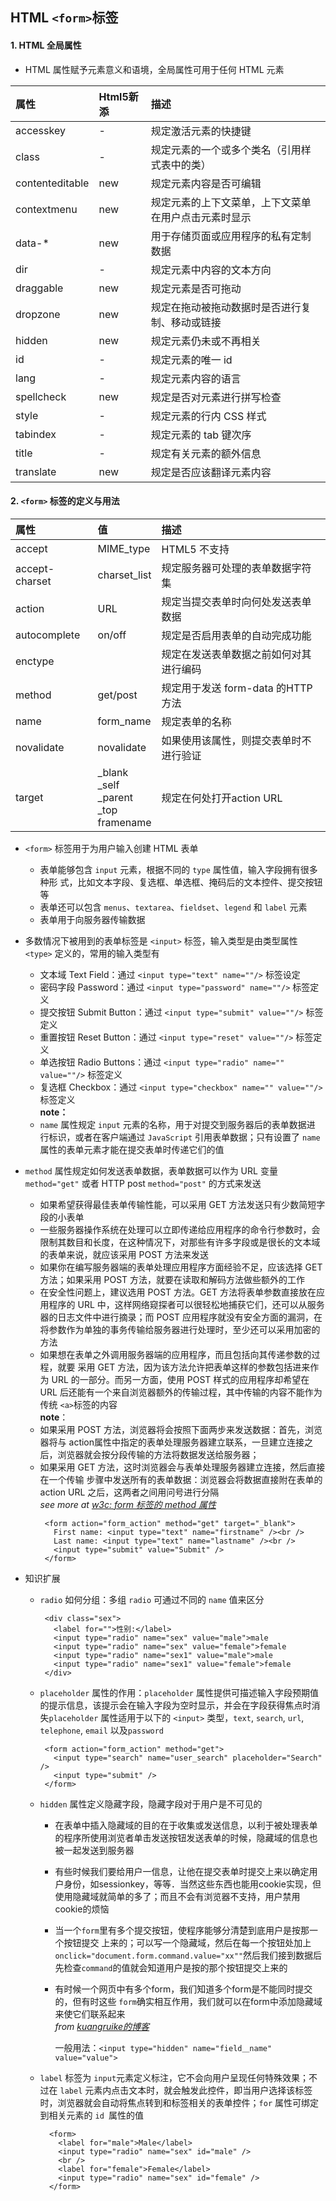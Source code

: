 ## HTML `<form>`标签
#### 1. HTML 全局属性
- HTML 属性赋予元素意义和语境，全局属性可用于任何 HTML 元素

属性|Html5新添|描述|
:---|:---|:---
accesskey|- |规定激活元素的快捷键
class|- |规定元素的一个或多个类名（引用样式表中的类）
contenteditable|new |规定元素内容是否可编辑
contextmenu|new |规定元素的上下文菜单，上下文菜单在用户点击元素时显示
data-*|new |用于存储页面或应用程序的私有定制数据
dir|- |规定元素中内容的文本方向
draggable|new |规定元素是否可拖动
dropzone|new |规定在拖动被拖动数据时是否进行复制、移动或链接
hidden|new |规定元素仍未或不再相关
id|- |规定元素的唯一 id
lang|- |规定元素内容的语言
spellcheck|new |规定是否对元素进行拼写检查
style|- |规定元素的行内 CSS 样式
tabindex|- |规定元素的 tab 键次序
title|- |规定有关元素的额外信息
translate|new |规定是否应该翻译元素内容


#### 2. `<form>` 标签的定义与用法

属性|值  |描述
:---|:---|:---
accept|MIME_type|HTML5 不支持
accept-charset|charset_list|规定服务器可处理的表单数据字符集
action|URL|规定当提交表单时向何处发送表单数据
autocomplete|on/off|规定是否启用表单的自动完成功能
enctype| |规定在发送表单数据之前如何对其进行编码
method|get/post|规定用于发送 form-data 的HTTP方法
name|form_name|规定表单的名称
novalidate|novalidate|如果使用该属性，则提交表单时不进行验证
target|_blank<br/>_self<br/>_parent<br/>_top<br/>framename|规定在何处打开action URL




- `<form>` 标签用于为用户输入创建 HTML 表单
  - 表单能够包含 `input` 元素，根据不同的 `type` 属性值，输入字段拥有很多种形
式，比如文本字段、复选框、单选框、掩码后的文本控件、提交按钮等
  - 表单还可以包含 `menus`、`textarea`、`fieldset`、`legend` 和 `label` 元素
  - 表单用于向服务器传输数据


- 多数情况下被用到的表单标签是 `<input>` 标签，输入类型是由类型属性 `<type>` 定义的，常用的输入类型有
  - 文本域 Text Field：通过 `<input type="text" name=""/>` 标签设定
  - 密码字段 Password：通过 `<input type="password" name=""/>` 标签定义
  - 提交按钮 Submit Button：通过 `<input type="submit" value=""/>` 标签定义
  - 重置按钮 Reset Button：通过 `<input type="reset" value=""/>` 标签定义
  - 单选按钮 Radio Buttons：通过 `<input type="radio" name="" value=""/>` 标签定义
  - 复选框 Checkbox：通过 `<input type="checkbox" name="" value=""/>` 标签定义<br/>
**note：**<br/>
  - `name` 属性规定 `input` 元素的名称，用于对提交到服务器后的表单数据进
行标识，或者在客户端通过 `JavaScript` 引用表单数据；只有设置了 `name` 属性的表单元素才能在提交表单时传递它们的值

- `method` 属性规定如何发送表单数据，表单数据可以作为 URL 变量 `method="get"`
或者 HTTP post `method="post"` 的方式来发送
  - 如果希望获得最佳表单传输性能，可以采用 GET 方法发送只有少数简短字段的小表单
  - 一些服务器操作系统在处理可以立即传递给应用程序的命令行参数时，会限制其数目和长度，在这种情况下，对那些有许多字段或是很长的文本域的表单来说，就应该采用 POST 方法来发送
  - 如果你在编写服务器端的表单处理应用程序方面经验不足，应该选择 GET 方法；如果采用 POST 方法，就要在读取和解码方法做些额外的工作
  - 在安全性问题上，建议选用 POST 方法。GET 方法将表单参数直接放在应用程序的 URL 中，这样网络窥探者可以很轻松地捕获它们，还可以从服务器的日志文件中进行摘录；而 POST 应用程序就没有安全方面的漏洞，在将参数作为单独的事务传输给服务器进行处理时，至少还可以采用加密的方法
  - 如果想在表单之外调用服务器端的应用程序，而且包括向其传递参数的过程，就要
  采用 GET 方法，因为该方法允许把表单这样的参数包括进来作为 URL 的一部分。而另一方面，使用 POST 样式的应用程序却希望在 URL 后还能有一个来自浏览器额外的传输过程，其中传输的内容不能作为传统 `<a>`标签的内容<br/>
**note**：<br/>
  - 如果采用 POST 方法，浏览器将会按照下面两步来发送数据：首先，浏览器将与
action属性中指定的表单处理服务器建立联系，一旦建立连接之后，浏览器就会按分段传输的方法将数据发送给服务器；
  - 如果采用 GET 方法，这时浏览器会与表单处理服务器建立连接，然后直接在一个传输
步骤中发送所有的表单数据：浏览器会将数据直接附在表单的 action URL 之后，这两者之间用问号进行分隔
    <br/>
  	 *see more at [w3c: form 标签的 method 属性](http://www.w3school.com.cn/tags/att_form_method.asp)*
     ```
      <form action="form_action" method="get" target="_blank">
        First name: <input type="text" name="firstname" /><br />
        Last name: <input type="text" name="lastname" /><br />
        <input type="submit" value="Submit" />
      </form>
     ```


- 知识扩展
  - `radio` 如何分组：多组 `radio` 可通过不同的 `name` 值来区分
       ```
        <div class="sex">
          <label for="">性别:</label>
          <input type="radio" name="sex" value="male">male
          <input type="radio" name="sex" value="female">female
          <input type="radio" name="sex1" value="male">male
          <input type="radio" name="sex1" value="female">female
        </div>
       ```

   - `placeholder` 属性的作用：`placeholder` 属性提供可描述输入字段预期值的提示信息，该提示会在输入字段为空时显示，并会在字段获得焦点时消失`placeholder` 属性适用于以下的 `<input>` 类型，`text`, `search`, `url`, `telephone`, `email` 以及`password`
       ```
        <form action="form_action" method="get">
          <input type="search" name="user_search" placeholder="Search" />
          <input type="submit" />
        </form>
       ```

  - `hidden` 属性定义隐藏字段，隐藏字段对于用户是不可见的
    - 在表单中插入隐藏域的目的在于收集或发送信息，以利于被处理表单的程序所使用浏览者单击发送按钮发送表单的时候，隐藏域的信息也被一起发送到服务器
    - 有些时候我们要给用户一信息，让他在提交表单时提交上来以确定用户身份，如sessionkey，等等．当然这些东西也能用cookie实现，但使用隐藏域就简单的多了；而且不会有浏览器不支持，用户禁用cookie的烦恼
    - 当一个`form`里有多个提交按钮，使程序能够分清楚到底用户是按那一个按钮提交
    上来的；可以写一个隐藏域，然后在每一个按钮处加上
    `onclick="document.form.command.value="xx""`然后我们接到数据后先检查`command`的值就会知道用户是按的那个按钮提交上来的
    - 有时候一个网页中有多个form，我们知道多个form是不能同时提交的，但有时这些 `form`确实相互作用，我们就可以在form中添加隐藏域来使它们联系起来<br/>
*from [kuangruike的博客](http://blog.csdn.net/kuangruike/article/details/52127450)*<br/>

         一般用法：`<input type="hidden" name="field＿name" value="value"> `
  - `label` 标签为 `input`元素定义标注，它不会向用户呈现任何特殊效果；不过在 `label` 元素内点击文本时，就会触发此控件，即当用户选择该标签时，浏览器就会自动将焦点转到和标签相关的表单控件；`for` 属性可绑定到相关元素的 `id `属性的值
      ```
        <form>
          <label for="male">Male</label>
          <input type="radio" name="sex" id="male" />
          <br />
          <label for="female">Female</label>
          <input type="radio" name="sex" id="female" />
        </form>
      ```







